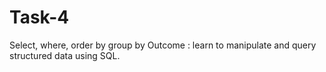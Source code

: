 # Task-4
Select, where, order by group by
Outcome : learn to manipulate and query structured data using SQL. 
